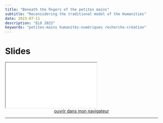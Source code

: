 ```yaml
---
title: "Beneath the ﬁngers of the petites mains"
subtitle: "Reconsidering the traditional model of the Humanities"
date: 2023-07-11
description: "ELO 2023"
keywords: "petites-mains humanités-numériques recherche-création"
---
```


# Slides 

<iframe src="/html/Conf/PetitesMainsELO.html" title="description" allowfullscreen="allowfullscreen"></iframe>

<div style="text-align:center">
<a href="/html/Conf/PetitesMainsELO.html" target="_blank">ouvrir dans mon navigateur</a>
</div>

---

